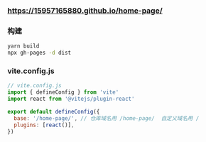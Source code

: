 

### https://15957165880.github.io/home-page/


###  构建

```bash
yarn build
npx gh-pages -d dist
```

###  vite.config.js

```js
// vite.config.js
import { defineConfig } from 'vite'
import react from '@vitejs/plugin-react'

export default defineConfig({
  base: '/home-page/', // 仓库域名用 /home-page/  自定义域名用 /
  plugins: [react()],
})



```